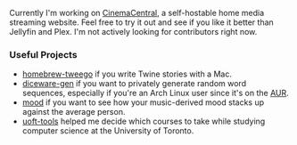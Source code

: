 Currently I'm working on [CinemaCentral](https://github.com/potatodiet/CinemaCentral), a self-hostable home media streaming website.
Feel free to try it out and see if you like it better than Jellyfin and Plex. I'm not actively looking for contributors right now.

### Useful Projects

- [homebrew-tweego](https://github.com/potatodiet/homebrew-tweego) if you write Twine stories with a Mac.
- [diceware-gen](https://github.com/potatodiet/diceware-gen) if you want to privately generate random word sequences, especially if you're an Arch Linux user since it's on the [AUR](https://aur.archlinux.org/packages/diceware-gen).
- [mood](https://github.com/potatodiet/mood) if you want to see how your music-derived mood stacks up against the average person.
- [uoft-tools](https://github.com/potatodiet/uoft-tools) helped me decide which courses to take while studying computer science at the University of Toronto.
